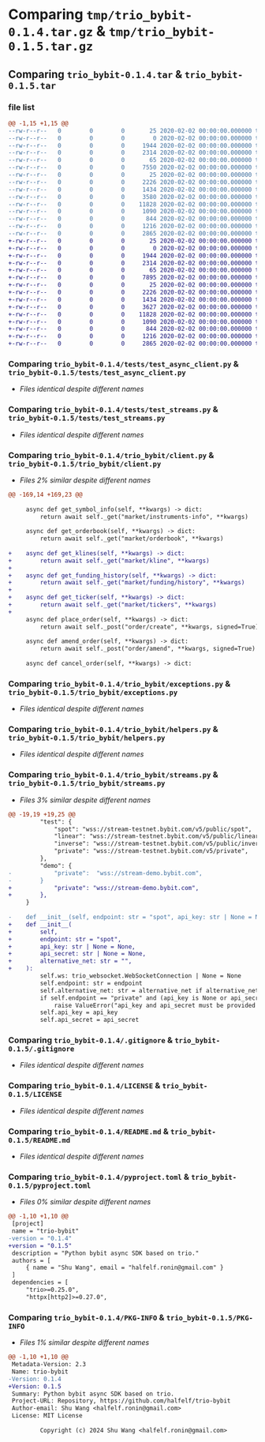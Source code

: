 # Comparing `tmp/trio_bybit-0.1.4.tar.gz` & `tmp/trio_bybit-0.1.5.tar.gz`

## Comparing `trio_bybit-0.1.4.tar` & `trio_bybit-0.1.5.tar`

### file list

```diff
@@ -1,15 +1,15 @@
--rw-r--r--   0        0        0       25 2020-02-02 00:00:00.000000 trio_bybit-0.1.4/pytest.ini
--rw-r--r--   0        0        0        0 2020-02-02 00:00:00.000000 trio_bybit-0.1.4/tests/__init__.py
--rw-r--r--   0        0        0     1944 2020-02-02 00:00:00.000000 trio_bybit-0.1.4/tests/test_async_client.py
--rw-r--r--   0        0        0     2314 2020-02-02 00:00:00.000000 trio_bybit-0.1.4/tests/test_streams.py
--rw-r--r--   0        0        0       65 2020-02-02 00:00:00.000000 trio_bybit-0.1.4/trio_bybit/__init__.py
--rw-r--r--   0        0        0     7550 2020-02-02 00:00:00.000000 trio_bybit-0.1.4/trio_bybit/client.py
--rw-r--r--   0        0        0       25 2020-02-02 00:00:00.000000 trio_bybit-0.1.4/trio_bybit/enums.py
--rw-r--r--   0        0        0     2226 2020-02-02 00:00:00.000000 trio_bybit-0.1.4/trio_bybit/exceptions.py
--rw-r--r--   0        0        0     1434 2020-02-02 00:00:00.000000 trio_bybit-0.1.4/trio_bybit/helpers.py
--rw-r--r--   0        0        0     3580 2020-02-02 00:00:00.000000 trio_bybit-0.1.4/trio_bybit/streams.py
--rw-r--r--   0        0        0    11828 2020-02-02 00:00:00.000000 trio_bybit-0.1.4/.gitignore
--rw-r--r--   0        0        0     1090 2020-02-02 00:00:00.000000 trio_bybit-0.1.4/LICENSE
--rw-r--r--   0        0        0      844 2020-02-02 00:00:00.000000 trio_bybit-0.1.4/README.md
--rw-r--r--   0        0        0     1216 2020-02-02 00:00:00.000000 trio_bybit-0.1.4/pyproject.toml
--rw-r--r--   0        0        0     2865 2020-02-02 00:00:00.000000 trio_bybit-0.1.4/PKG-INFO
+-rw-r--r--   0        0        0       25 2020-02-02 00:00:00.000000 trio_bybit-0.1.5/pytest.ini
+-rw-r--r--   0        0        0        0 2020-02-02 00:00:00.000000 trio_bybit-0.1.5/tests/__init__.py
+-rw-r--r--   0        0        0     1944 2020-02-02 00:00:00.000000 trio_bybit-0.1.5/tests/test_async_client.py
+-rw-r--r--   0        0        0     2314 2020-02-02 00:00:00.000000 trio_bybit-0.1.5/tests/test_streams.py
+-rw-r--r--   0        0        0       65 2020-02-02 00:00:00.000000 trio_bybit-0.1.5/trio_bybit/__init__.py
+-rw-r--r--   0        0        0     7895 2020-02-02 00:00:00.000000 trio_bybit-0.1.5/trio_bybit/client.py
+-rw-r--r--   0        0        0       25 2020-02-02 00:00:00.000000 trio_bybit-0.1.5/trio_bybit/enums.py
+-rw-r--r--   0        0        0     2226 2020-02-02 00:00:00.000000 trio_bybit-0.1.5/trio_bybit/exceptions.py
+-rw-r--r--   0        0        0     1434 2020-02-02 00:00:00.000000 trio_bybit-0.1.5/trio_bybit/helpers.py
+-rw-r--r--   0        0        0     3627 2020-02-02 00:00:00.000000 trio_bybit-0.1.5/trio_bybit/streams.py
+-rw-r--r--   0        0        0    11828 2020-02-02 00:00:00.000000 trio_bybit-0.1.5/.gitignore
+-rw-r--r--   0        0        0     1090 2020-02-02 00:00:00.000000 trio_bybit-0.1.5/LICENSE
+-rw-r--r--   0        0        0      844 2020-02-02 00:00:00.000000 trio_bybit-0.1.5/README.md
+-rw-r--r--   0        0        0     1216 2020-02-02 00:00:00.000000 trio_bybit-0.1.5/pyproject.toml
+-rw-r--r--   0        0        0     2865 2020-02-02 00:00:00.000000 trio_bybit-0.1.5/PKG-INFO
```

### Comparing `trio_bybit-0.1.4/tests/test_async_client.py` & `trio_bybit-0.1.5/tests/test_async_client.py`

 * *Files identical despite different names*

### Comparing `trio_bybit-0.1.4/tests/test_streams.py` & `trio_bybit-0.1.5/tests/test_streams.py`

 * *Files identical despite different names*

### Comparing `trio_bybit-0.1.4/trio_bybit/client.py` & `trio_bybit-0.1.5/trio_bybit/client.py`

 * *Files 2% similar despite different names*

```diff
@@ -169,14 +169,23 @@
 
     async def get_symbol_info(self, **kwargs) -> dict:
         return await self._get("market/instruments-info", **kwargs)
 
     async def get_orderbook(self, **kwargs) -> dict:
         return await self._get("market/orderbook", **kwargs)
 
+    async def get_klines(self, **kwargs) -> dict:
+        return await self._get("market/kline", **kwargs)
+
+    async def get_funding_history(self, **kwargs) -> dict:
+        return await self._get("market/funding/history", **kwargs)
+
+    async def get_ticker(self, **kwargs) -> dict:
+        return await self._get("market/tickers", **kwargs)
+
     async def place_order(self, **kwargs) -> dict:
         return await self._post("order/create", **kwargs, signed=True)
 
     async def amend_order(self, **kwargs) -> dict:
         return await self._post("order/amend", **kwargs, signed=True)
 
     async def cancel_order(self, **kwargs) -> dict:
```

### Comparing `trio_bybit-0.1.4/trio_bybit/exceptions.py` & `trio_bybit-0.1.5/trio_bybit/exceptions.py`

 * *Files identical despite different names*

### Comparing `trio_bybit-0.1.4/trio_bybit/helpers.py` & `trio_bybit-0.1.5/trio_bybit/helpers.py`

 * *Files identical despite different names*

### Comparing `trio_bybit-0.1.4/trio_bybit/streams.py` & `trio_bybit-0.1.5/trio_bybit/streams.py`

 * *Files 3% similar despite different names*

```diff
@@ -19,19 +19,25 @@
         "test": {
             "spot": "wss://stream-testnet.bybit.com/v5/public/spot",
             "linear": "wss://stream-testnet.bybit.com/v5/public/linear",
             "inverse": "wss://stream-testnet.bybit.com/v5/public/inverse",
             "private": "wss://stream-testnet.bybit.com/v5/private",
         },
         "demo": {
-            "private":  "wss://stream-demo.bybit.com",
-        }
+            "private": "wss://stream-demo.bybit.com",
+        },
     }
 
-    def __init__(self, endpoint: str = "spot", api_key: str | None = None, api_secret: str | None = None, alternative_net: str = ""):
+    def __init__(
+        self,
+        endpoint: str = "spot",
+        api_key: str | None = None,
+        api_secret: str | None = None,
+        alternative_net: str = "",
+    ):
         self.ws: trio_websocket.WebSocketConnection | None = None
         self.endpoint: str = endpoint
         self.alternative_net: str = alternative_net if alternative_net else "main"
         if self.endpoint == "private" and (api_key is None or api_secret is None):
             raise ValueError("api_key and api_secret must be provided for private streams")
         self.api_key = api_key
         self.api_secret = api_secret
```

### Comparing `trio_bybit-0.1.4/.gitignore` & `trio_bybit-0.1.5/.gitignore`

 * *Files identical despite different names*

### Comparing `trio_bybit-0.1.4/LICENSE` & `trio_bybit-0.1.5/LICENSE`

 * *Files identical despite different names*

### Comparing `trio_bybit-0.1.4/README.md` & `trio_bybit-0.1.5/README.md`

 * *Files identical despite different names*

### Comparing `trio_bybit-0.1.4/pyproject.toml` & `trio_bybit-0.1.5/pyproject.toml`

 * *Files 0% similar despite different names*

```diff
@@ -1,10 +1,10 @@
 [project]
 name = "trio-bybit"
-version = "0.1.4"
+version = "0.1.5"
 description = "Python bybit async SDK based on trio."
 authors = [
     { name = "Shu Wang", email = "halfelf.ronin@gmail.com" }
 ]
 dependencies = [
     "trio>=0.25.0",
     "httpx[http2]>=0.27.0",
```

### Comparing `trio_bybit-0.1.4/PKG-INFO` & `trio_bybit-0.1.5/PKG-INFO`

 * *Files 1% similar despite different names*

```diff
@@ -1,10 +1,10 @@
 Metadata-Version: 2.3
 Name: trio-bybit
-Version: 0.1.4
+Version: 0.1.5
 Summary: Python bybit async SDK based on trio.
 Project-URL: Repository, https://github.com/halfelf/trio-bybit
 Author-email: Shu Wang <halfelf.ronin@gmail.com>
 License: MIT License
         
         Copyright (c) 2024 Shu Wang <halfelf.ronin@gmail.com>
```

